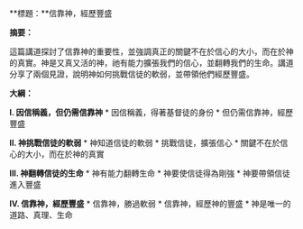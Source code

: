 **標題：**信靠神，經歷豐盛

**摘要：**

這篇講道探討了信靠神的重要性，並強調真正的關鍵不在於信心的大小，而在於神的真實。神是又真又活的神，祂有能力擴張我們的信心，並翻轉我們的生命。講道分享了兩個見證，說明神如何挑戰信徒的軟弱，並帶領他們經歷豐盛。

**大綱：**

**I. 因信稱義，但仍需信靠神**
    * 因信稱義，得著基督徒的身份
    * 但仍需信靠神，經歷豐盛

**II. 神挑戰信徒的軟弱**
    * 神知道信徒的軟弱
    * 挑戰信徒，擴張信心
    * 關鍵不在於信心的大小，而在於神的真實

**III. 神翻轉信徒的生命**
    * 神有能力翻轉生命
    * 神要使信徒得為剛強
    * 神要帶領信徒進入豐盛

**IV. 信靠神，經歷豐盛**
    * 信靠神，勝過軟弱
    * 信靠神，經歷神的豐盛
    * 神是唯一的道路、真理、生命